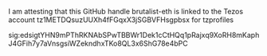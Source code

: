 I am attesting that this GitHub handle brutalist-eth is linked to the Tezos account tz1METDQsuzUUXh4fFGqxX3jSGBVFHsgpbsx for tzprofiles

sig:edsigtYHN9mPThRKNAbSPwTBBWr1Dek1cCtHQq1pRajxq9XoRH8mKaphJ4GFih7y7aVnsgsiWZekndhxTKo8QL3x6ShG78e4bPC

